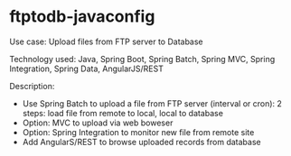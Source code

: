 # ftptodb-javaconfig
Use case: Upload files from FTP server to Database

Technology used: Java, Spring Boot, Spring Batch, Spring MVC, Spring Integration, Spring Data, AngularJS/REST

Description:
- Use Spring Batch to upload a file from FTP server (interval or cron):
2 steps: load file from remote to local, local to database
- Option: MVC to upload via web boweser
- Option: Spring Integration to monitor new file from remote site
- Add AngularS/REST to browse uploaded records from database
